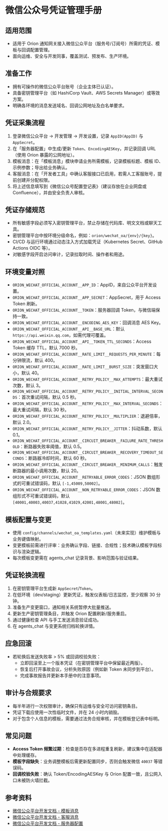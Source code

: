 # 微信公众号凭证管理手册

## 适用范围
- 适用于 Orion 通知网关接入微信公众平台（服务号/订阅号）所需的凭证、模板与回调配置管理。
- 面向运维、安全与开发同事，覆盖测试、预发布、生产环境。

## 准备工作
- 拥有可操作的微信公众平台账号（企业主体已认证）。
- 具备密钥管理平台（如 HashiCorp Vault、AWS Secrets Manager）或等效方案。
- 明确各环境的消息发送域名、回调公网地址及白名单要求。

## 凭证采集流程
1. 登录微信公众平台 → 开发管理 → 开发设置，记录 `AppID(AppID)` 与 `AppSecret`。
2. 在「服务器配置」中生成/更新 `Token`、`EncodingAESKey`，并记录回调 URL（使用 Orion 暴露的公网地址）。
3. 模板消息：在「模板消息」模块申请业务所需模板，记录模板标题、模板 ID、示例参数；导出给业务确认。
4. 客服消息：在「开发者工具」中确认客服接口已启用，若需人工客服账号，提前创建并分配权限。
5. 将上述信息填写到《微信公众号配置登记表》（建议存放在企业网盘或 Confluence），并由安全负责人审核。

## 凭证存储规范
- 所有敏感字段必须写入密钥管理平台，禁止存储在代码库、明文文档或聊天工具。
- 密钥管理平台中按环境分级命名，例如：`orion/wechat_oa/{env}/{key}`。
- CI/CD 与运行环境通过动态注入方式加载凭证（Kubernetes Secret、GitHub Actions OIDC 等）。
- 对敏感字段开启访问审计，记录拉取时间、操作者和用途。

## 环境变量对照
- `ORION_WECHAT_OFFICIAL_ACCOUNT__APP_ID`：AppID，来自公众平台开发设置。
- `ORION_WECHAT_OFFICIAL_ACCOUNT__APP_SECRET`：AppSecret，用于 Access Token 刷新。
- `ORION_WECHAT_OFFICIAL_ACCOUNT__TOKEN`：服务器回调 Token，与微信端保持一致。
- `ORION_WECHAT_OFFICIAL_ACCOUNT__ENCODING_AES_KEY`：回调消息 AES Key。
- `ORION_WECHAT_OFFICIAL_ACCOUNT__API__BASE_URL`：默认 `https://api.weixin.qq.com`，如需代理可覆盖。
- `ORION_WECHAT_OFFICIAL_ACCOUNT__API__TOKEN_TTL_SECONDS`：Access Token 缓存 TTL，默认 7000 秒。
- `ORION_WECHAT_OFFICIAL_ACCOUNT__RATE_LIMIT__REQUESTS_PER_MINUTE`：每分钟限流，默认 400。
- `ORION_WECHAT_OFFICIAL_ACCOUNT__RATE_LIMIT__BURST_SIZE`：突发窗口大小，默认 40。
- `ORION_WECHAT_OFFICIAL_ACCOUNT__RETRY_POLICY__MAX_ATTEMPTS`：最大重试次数，默认 3。
- `ORION_WECHAT_OFFICIAL_ACCOUNT__RETRY_POLICY__INITIAL_INTERVAL_SECONDS`：首次重试间隔，默认 0.5 秒。
- `ORION_WECHAT_OFFICIAL_ACCOUNT__RETRY_POLICY__MAX_INTERVAL_SECONDS`：最大重试间隔，默认 30 秒。
- `ORION_WECHAT_OFFICIAL_ACCOUNT__RETRY_POLICY__MULTIPLIER`：退避倍率，默认 2.0。
- `ORION_WECHAT_OFFICIAL_ACCOUNT__RETRY_POLICY__JITTER`：抖动系数，默认 0.1。
- `ORION_WECHAT_OFFICIAL_ACCOUNT__CIRCUIT_BREAKER__FAILURE_RATE_THRESHOLD`：断路器失败率阈值，默认 0.5。
- `ORION_WECHAT_OFFICIAL_ACCOUNT__CIRCUIT_BREAKER__RECOVERY_TIMEOUT_SECONDS`：断路器冷却时间，默认 60 秒。
- `ORION_WECHAT_OFFICIAL_ACCOUNT__CIRCUIT_BREAKER__MINIMUM_CALLS`：触发断路器的最小调用次数，默认 20。
- `ORION_WECHAT_OFFICIAL_ACCOUNT__RETRYABLE_ERROR_CODES`：JSON 数组形式的可重试错误码，默认 `[-1,45009,50002]`。
- `ORION_WECHAT_OFFICIAL_ACCOUNT__NON_RETRYABLE_ERROR_CODES`：JSON 数组形式不可重试错误码，默认 `[40001,40003,40037,41028,41029,42001,48001,48002]`。

## 模板配置与变更
- 使用 `config/channels/wechat_oa_templates.yaml`（未来实现）维护模板与业务键值映射。
- 变更模板前需进行评审：业务确认字段、链接、合规性；技术确认模板字段标识与渲染逻辑。
- 每次模板变更需在 agents_chat 记录背景、影响范围与验证结果。

## 凭证轮换流程
1. 在密钥管理平台生成新 `AppSecret`/`Token`。
2. 在低环境（dev/staging）更新凭证，触发仪表板/日志监控，至少观察 30 分钟。
3. 准备生产变更窗口，通知相关系统暂停大批量推送。
4. 更新生产密钥管理条目，并触发 Orion 配置刷新/服务重启。
5. 通过健康检查 API 与手工发送消息验证成功。
6. 在 agents_chat 与变更系统归档轮换详情。

## 应急回滚
- 若轮换后发送失败率 > 5% 或回调校验失败：
  - 立即回滚至上一个版本凭证（在密钥管理平台中保留最近两版）。
  - 恢复后打开事故会议，分析失败原因（例如新 Token 未同步到平台）。
  - 完成事故报告并更新本手册中的注意事项。

## 审计与合规要求
- 每半年进行一次权限审计，确保只有运维与安全可访问密钥条目。
- 凭证下载应使用一次性临时文件，并在 24 小时内销毁。
- 对于包含个人信息的模板，需要通过法务合规审核，并在模板登记表中标明。

## 常见问题
- **Access Token 频繁过期**：检查是否存在多进程重复刷新，建议集中在适配器中处理缓存。
- **模板字段缺失**：业务调整模板后需更新配置同步，否则会触发微信 `40037` 等错误码。
- **回调校验失败**：确认 Token/EncodingAESKey 与 Orion 配置一致，且公网入口未被防火墙拦截。

## 参考资料
- [微信公众平台开发文档 - 模板消息](https://developers.weixin.qq.com/doc/offiaccount/Message_Management/Template_Message_Interface.html)
- [微信公众平台开发文档 - 客服消息](https://developers.weixin.qq.com/doc/offiaccount/Message_Management/Service_Center_messages.html)
- [微信公众平台开发文档 - 服务器配置](https://developers.weixin.qq.com/doc/offiaccount/Basic_Information/Access_Overview.html)
